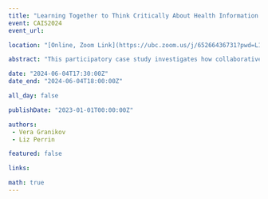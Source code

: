 ```yaml
---
title: "Learning Together to Think Critically About Health Information: A Participatory Case Study in Progress"
event: CAIS2024
event_url: 

location: "[Online, Zoom Link](https://ubc.zoom.us/j/65266436731?pwd=L1dJRGwrYjNueldyUkFwZXZvc2dpUT09)"

abstract: "This participatory case study investigates how collaborative learning can enhance critical health literacy, which is instrumental for making informed health decisions, managing, and preventing health problems. Data collection sources include participant observations, interviews, and project documents, which will be analyzed using deductive-inductive thematic analysis. The study focuses on one case – a group that meets regularly online to improve digital literacy skills, hosted by an independent community library in Montreal, Canada. As this is research in progress, preliminary findings will be shared. Ultimately, this community-based project will provide useful insights to community partners, librarians, health organizations, and educators."

date: "2024-06-04T17:30:00Z"
date_end: "2024-06-04T18:00:00Z"

all_day: false

publishDate: "2023-01-01T00:00:00Z"

authors:
 - Vera Granikov 
 - Liz Perrin

featured: false

links:

math: true
---
```


